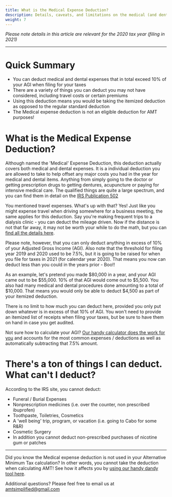 ```yaml
---
title: What is the Medical Expense Deduction?
description: Details, caveats, and limitations on the medical (and dental!) expense deduction
weight: 7
---
```

_Please note details in this article are relevant for the 2020 tax year (filing in 2021)_

------------------

Quick Summary
====

- You can deduct medical and dental expenses that in total exceed 10% of your AGI when filing for your taxes
- There are a variety of things you can deduct you may not have considered, including travel costs or certain premiums
- Using this deduction means you would be taking the itemized deduction as opposed to the regular standard deduction
- The Medical expense deduction is not an eligible deduction for AMT purposes!

What is the Medical Expense Deduction?
====
Although named the 'Medical' Expense Deduction, this deduction actually covers both medical and dental expenses. It is a individual deduction you are allowed to take to help offset any major costs you had in the year for medical and dental items. Anything from simply going to the doctor or getting prescription drugs to getting dentures, acupuncture or paying for intensive medical care. The qualified things are quite a large spectrum, and you can find them in detail on the [IRS Publication 502](https://www.irs.gov/taxtopics/tc502)

You mentioned travel expenses. What's up with that? Yes! Just like you might expense travel when driving somewhere for a business meeting, the same applies for this deduction. Say you're making frequent trips to a dialysis clinic - you can deduct the mileage driven. Now if the distance is not that far away, it may not be worth your while to do the math, but you can [find all the details here](https://www.irs.gov/newsroom/irs-issues-standard-mileage-rates-for-2020).

Please note, however, that you can only deduct anything in excess of 10% of your Adjusted Gross Income (AGI). Also note that the threshold for filing year 2019 and 2020 used to be 7.5%, but it is going to be raised for when you file for taxes in 2021 (for calendar year 2020). That means you now can deduct less than you could in the years prior - Boo!!

As an example, let's pretend you made $80,000 in a year, and your AGI came out to be $55,000. 10% of that AGI would come out to $5,500. You also had many medical and dental procedures done amounting to a total of $10,000. That means you would only be able to deduct $4,500 as part of your itemized deduction.

There is no limit to how much you can deduct here, provided you only put down whatever is in excess of that 10% of AGI. You won't need to provide an itemized list of receipts when filing your taxes, but be sure to have them on hand in case you get audited.

Not sure how to calculate your AGI? [Our handy calculator does the work for you](/amt-calculator) and accounts for the most common expenses / deductions as well as automatically subtracting that 7.5% amount.


There's a ton of things I can deduct. What can't I deduct?
====

According to the IRS site, you cannot deduct:
- Funeral / Burial Expenses
- Nonprescription medicines (i.e. over the counter, non prescribed ibuprofen)
- Toothpaste, Toiletries, Cosmetics
- A 'well being' trip, program, or vacation (i.e. going to Cabo for some R&R)
- Cosmetic Surgery
- In addition you cannot deduct non-prescribed purchases of nicotine gum or patches

------------------------------

Did you know the Medical expense deduction is not used in your Alternative Minimum Tax calculation? In other words, you cannot take the deduction when calculating AMT! See how it affects you by [using our handy dandy tool here](/amt-calculator). 

Additional questions? Please feel free to email us at amtsimplified@gmail.com